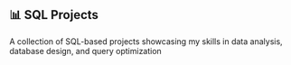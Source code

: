 ## 📊 SQL Projects

A collection of SQL-based projects showcasing my skills in data analysis, database design, and query optimization
